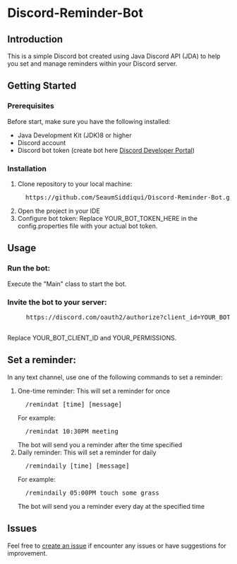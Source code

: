# Discord-Reminder-Bot

## Introduction
This is a simple Discord bot created using Java Discord API (JDA) to help you set and manage reminders within your Discord server.

## Getting Started
### Prerequisites
Before start, make sure you have the following installed:

* Java Development Kit (JDK)8 or higher
* Discord account
* Discord bot token (create bot here [Discord Developer Portal](https://discord.com/developers/applications "open developer portal"))

### Installation
1. Clone repository to your local machine:
   <pre>
     https://github.com/SeaumSiddiqui/Discord-Reminder-Bot.git
   </pre>
2. Open the project in your IDE
3. Configure bot token:
   Replace YOUR_BOT_TOKEN_HERE in the config.properties file with your actual bot token.

## Usage
### Run the bot:
   Execute the "Main" class to start the bot.
   
### Invite the bot to your server:
   <pre>
     https://discord.com/oauth2/authorize?client_id=YOUR_BOT_CLIENT_ID&scope=bot&permissions=YOUR_PERMISSIONS
   </pre>
   Replace YOUR_BOT_CLIENT_ID and YOUR_PERMISSIONS.
   
## Set a reminder:
   In any text channel, use one of the following commands to set a reminder:
   1. One-time reminder:
      This will set a reminder for once
      <pre>
        /remindat [time] [message]
      </pre>
      For example:
      <pre>
        /remindat 10:30PM meeting
      </pre>
      The bot will send you a reminder after the time specified
   3. Daily reminder:
      This will set a reminder for daily
      <pre>
        /remindaily [time] [message]
      </pre>
      For example:
      <pre>
        /remindaily 05:00PM touch some grass
      </pre>
      The bot will send you a reminder every day at the specified time
   
   ## Issues
   Feel free to [create an issue](https://github.com/SeaumSiddiqui/Discord-Reminder-Bot/issues/new "new issue") if encounter any issues or have suggestions for improvement.
   
